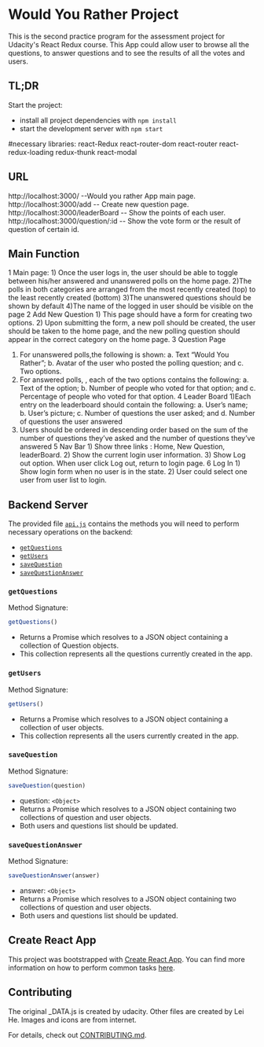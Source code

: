 # Would You Rather Project
This is the second practice program  for the assessment project for Udacity's React Redux course. This App could allow user to browse all the questions, to answer questions and to see the results of all the votes and users.

## TL;DR
Start the project:

* install all project dependencies with `npm install`
* start the development server with `npm start`

#necessary libraries:
react-Redux
react-router-dom
react-router
react-redux-loading
redux-thunk
react-modal


## URL
http://localhost:3000/   --Would you rather App main page.
http://localhost:3000/add -- Create new question page.
http://localhost:3000/leaderBoard -- Show the points of each user.
http://localhost:3000/question/:id -- Show the vote form or the result of question of certain id.

## Main Function
 1 Main page:
    1) Once the user logs in, the user should be able to toggle between his/her answered and unanswered polls on the home page.
    2)The polls in both categories are arranged from the most recently created (top) to the least recently created (bottom)
    3)The unanswered questions should be shown by default
    4)The name of the logged in user should be visible on the page
 2 Add New Question
    1) This page should have a form for creating two options.
    2) Upon submitting the form, a new poll should be created, the user should be taken to the home page, and the new polling question should appear in the correct category on the home page.
 3 Question Page
  1) For unanswered polls,the following is shown:
      a. Text “Would You Rather”;
      b. Avatar of the user who posted the polling question; and
      c. Two options.
  2) For answered polls, , each of the two options contains the following:
      a.  Text of the option;
      b.  Number of people who voted for that option; and
      c.  Percentage of people who voted for that option.
 4 Leader Board
  1)Each entry on the leaderboard should contain the following:
     a. User’s name;
     b. User’s picture;
     c. Number of questions the user asked; and
     d. Number of questions the user answered
  2) Users should be ordered in descending order based on the sum of the number of questions they’ve asked and the number of questions they’ve answered
  5 Nav Bar
    1) Show three links : Home, New Question, leaderBoard.
    2) Show the current login user information.
    3) Show Log out option. When user click Log out, return to login page.
  6 Log In
    1) Show login form when no user is in the state.
    2) User could select one user from user list to login.
## Backend Server

 The provided file [`api.js`](src/util/api.js) contains the methods you will need to perform necessary operations on the backend:

* [`getQuestions`](#getQuestions)
* [`getUsers`](#getUsers)
* [`saveQuestion`](#saveQuestion)
* [`saveQuestionAnswer`](#saveQuestionAnswer)

### `getQuestions`

Method Signature:

```js
getQuestions()
```

* Returns a Promise which resolves to a JSON object containing a collection of Question objects.
* This collection represents all the questions currently created in the app.

### `getUsers`

Method Signature:

```js
getUsers()
```

* Returns a Promise which resolves to a JSON object containing a collection of user objects.
* This collection represents all the users currently created in the app.
### `saveQuestion`

Method Signature:

```js
saveQuestion(question)
```

* question: `<Object>`
* Returns a Promise which resolves to a JSON object containing two collections of question and user objects.
* Both users and questions list should be updated.

### `saveQuestionAnswer`

Method Signature:

```js
saveQuestionAnswer(answer)
```

* answer: `<Object>`
* Returns a Promise which resolves to a JSON object containing two collections of question and user objects.
* Both users and questions list should be updated.


## Create React App

This project was bootstrapped with [Create React App](https://github.com/facebookincubator/create-react-app). You can find more information on how to perform common tasks [here](https://github.com/facebookincubator/create-react-app/blob/master/packages/react-scripts/template/README.md).

## Contributing

The original _DATA.js is created by udacity. Other files are created by Lei He.
Images and icons are from internet.

For details, check out [CONTRIBUTING.md](CONTRIBUTING.md).
